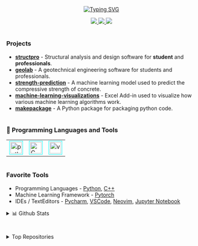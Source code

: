 <p align="center">
<a href="https://github.com/patrickboateng">
    <img src="https://readme-typing-svg.demolab.com?font=Georgia&size=18&duration=2000&pause=100&multiline=true&width=500&height=50&lines=I'm+Patrick;Structural+Engineer+%7C+Computer+Programmer+%7C+AI+Enthusiast" alt="Typing SVG" />
</a>
</p>

<p align="center">
<a href="https://www.linkedin.com/in/patrickboateng/">
    <img src="https://img.shields.io/badge/-Linkedin-blue?style=flat-square&logo=linkedin">
</a>
<a href="mailto:boatengpato.pb@gmail.com">
    <img src="https://img.shields.io/badge/-Email-red?style=flat-square&logo=gmail&logoColor=white">
</a>
<a href="https://pypi.org/user/patrickboateng/">
    <img src="https://img.shields.io/badge/PyPi-patrickboateng-blue?style=flat-square&logo=pypi&logoColor=white">
</a>
</p>

#

### Projects

- [**structpro**](https://github.com/patrickboateng/structpro) - Structural analysis and design software for **student** and **professionals**.
- [**geolab**](https://github.com/patrickboateng/geolab) - A geotechnical engineering software for students and professionals.
- [**strength-prediction**](https://github.com/patrickboateng/strength-prediction) - A machine learning model used to predict the compressive strength of concrete.
- [**machine-learning-visualizations**](https://github.com/patrickboateng/machine-learning-visualization) - Excel Add-in used to visualize how various machine learning algorithms work.
- [**makepackage**](https://github.com/patrickboateng/makepackage) - A Python package for packaging python code.

#

### 🧰 Programming Languages and Tools

<table>

  <tr>
      <td>
        <img style="border: 1px solid cyan; padding:2px" alt="python" width=30 src="https://cdn.jsdelivr.net/gh/devicons/devicon/icons/python/python-original.svg" />
      </td>
      <td>
        <img style="border: 1px solid cyan; padding:2px" alt="C" width=30 src="https://cdn.jsdelivr.net/gh/devicons/devicon/icons/cplusplus/cplusplus-original.svg" />
      </td>
      </td>
      <td>
        <img style="border: 1px solid cyan; padding:2px" alt="vs-code" width=30 src="https://cdn.jsdelivr.net/gh/devicons/devicon/icons/pytorch/pytorch-original.svg" />     
      </td>
    </tr>
</table>

#

### Favorite Tools

- Programming Languages - [Python](https://www.python.org/), [C++](https://www.isocpp.org)
- Machine Learning Framework - [Pytorch](https://pytorch.org/)
- IDEs / TextEditors - [Pycharm](https://www.jetbrains.com/pycharm/), [VSCode](https://code.visualstudio.com/), [Neovim](https://neovim.io/), [Jupyter Notebook](https://jupyter.org/)

<details>
<summary> 📊 Github Stats </summary>

<a href="https://github.com/patrickboateng">
    <img src="https://github-stats-alpha.vercel.app/api?username=patrickboateng&cc=22272e&tc=37BCF6&ic=fff&bc=0000">
</a>

#

![](http://github-profile-summary-cards.vercel.app/api/cards/profile-details?username=patrickboateng&theme=dracula)

![](http://github-profile-summary-cards.vercel.app/api/cards/repos-per-language?username=patrickboateng&theme=dracula)
![](http://github-profile-summary-cards.vercel.app/api/cards/most-commit-language?username=patrickboateng&theme=dracula)

</details>

#

<details>
<summary>Top Repositories</summary>

[![Readme Card](https://github-readme-stats.vercel.app/api/pin/?username=patrickboateng&repo=machine-learning-visualization&theme=dracula)](https://github.com/patrickboateng/geolab)

[![Readme Card](https://github-readme-stats.vercel.app/api/pin/?username=patrickboateng&repo=data-structures&theme=dracula)](https://github.com/patrickboateng/structpro)

[![Readme Card](https://github-readme-stats.vercel.app/api/pin/?username=patrickboateng&repo=algorithms&theme=dracula)](https://github.com/patrickboateng/strength-prediction)

</details>

<!--
  Themes Available
  ================
  dark, radical, merko, gruvbox, tokyonight, onedark, cobalt, synthwave, highcontrast, dracula
-->
